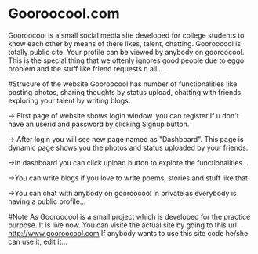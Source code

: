 # Gooroocool.com
Gooroocool is a small social media site developed for college students to know each other by means of there likes, talent, chatting. Gooroocool is totally public site. Your profile can be viewed by anybody on gooroocool. This is the special thing that we oftenly ignores good people due to eggo problem and the stuff like friend requests n all....

#Strucure of the website
Gooroocool has number of functionalities like posting photos, sharing thoughts by status upload, chatting with friends, exploring your talent by writing blogs.

-> First page of website shows login window. you can register if u don't have an userid and password by clicking Signup button.

-> After login you will see new page named as "Dashboard". This page is dynamic page shows you the photos and status uploaded by your friends.

->In dashboard you can click upload button to explore the functionalities...

->You can write blogs if you love to write poems, stories and stuff like that.

->You can chat with anybody on gooroocool in private as everybody is having a public profile...


#Note
As Gooroocool is a small project which is developed for the practice purpose. It is live now. You can visite the actual site by going to this url http://www.gooroocool.com
If anybody wants to use this site code he/she can use it, edit it...
